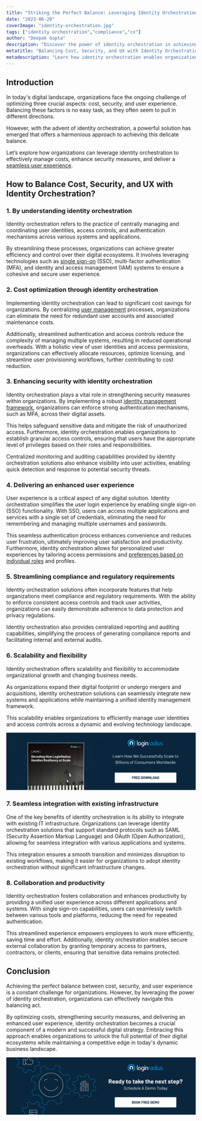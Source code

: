 ```yaml
---
title: "Striking the Perfect Balance: Leveraging Identity Orchestration for Cost, Security, & Enhanced UX"
date: "2023-06-20"
coverImage: "identity-orchestration.jpg"
tags: ["identity orchestration","compliance","cx"]
author: "Deepak Gupta"
description: "Discover the power of identity orchestration in achieving a balanced approach to cost, security, and user experience. Explore the advantages of centralized user management and streamlined authentication for a seamless digital environment that optimizes resources and enhances security measures."
metatitle: "Balancing Cost, Security, and UX with Identity Orchestration"
metadescription: "Learn how identity orchestration enables organizations to achieve a harmonious balance between cost optimization, enhanced security, and UX."
---
```

## Introduction

In today's digital landscape, organizations face the ongoing challenge of optimizing three crucial aspects: cost, security, and user experience. Balancing these factors is no easy task, as they often seem to pull in different directions. 

However, with the advent of identity orchestration, a powerful solution has emerged that offers a harmonious approach to achieving this delicate balance. 

Let’s explore how organizations can leverage identity orchestration to effectively manage costs, enhance security measures, and deliver a [seamless user experience](https://www.loginradius.com/blog/identity/seamless-customer-journey-identity-management/).

## How to Balance Cost, Security, and UX with Identity Orchestration?

### 1. By understanding identity orchestration

Identity orchestration refers to the practice of centrally managing and coordinating user identities, access controls, and authentication mechanisms across various systems and applications. 

By streamlining these processes, organizations can achieve greater efficiency and control over their digital ecosystems. It involves leveraging technologies such as [single sign-on](https://www.loginradius.com/single-sign-on/) (SSO), multi-factor authentication (MFA), and identity and access management (IAM) systems to ensure a cohesive and secure user experience.

### 2. Cost optimization through identity orchestration

Implementing identity orchestration can lead to significant cost savings for organizations. By centralizing [user management](https://www.loginradius.com/user-management/) processes, organizations can eliminate the need for redundant user accounts and associated maintenance costs. 

Additionally, streamlined authentication and access controls reduce the complexity of managing multiple systems, resulting in reduced operational overheads. With a holistic view of user identities and access permissions, organizations can effectively allocate resources, optimize licensing, and streamline user provisioning workflows, further contributing to cost reduction.

### 3. Enhancing security with identity orchestration

Identity orchestration plays a vital role in strengthening security measures within organizations. By implementing a robust [identity management framework](https://www.loginradius.com/identity-experience-framework/), organizations can enforce strong authentication mechanisms, such as MFA, across their digital assets. 

This helps safeguard sensitive data and mitigate the risk of unauthorized access. Furthermore, identity orchestration enables organizations to establish granular access controls, ensuring that users have the appropriate level of privileges based on their roles and responsibilities. 

Centralized monitoring and auditing capabilities provided by identity orchestration solutions also enhance visibility into user activities, enabling quick detection and response to potential security threats.

### 4. Delivering an enhanced user experience

User experience is a critical aspect of any digital solution. Identity orchestration simplifies the user login experience by enabling single sign-on (SSO) functionality. With SSO, users can access multiple applications and services with a single set of credentials, eliminating the need for remembering and managing multiple usernames and passwords. 

This seamless authentication process enhances convenience and reduces user frustration, ultimately improving user satisfaction and productivity. Furthermore, identity orchestration allows for personalized user experiences by tailoring access permissions and [preferences based on individual roles](https://www.loginradius.com/role-management/) and profiles.

### 5. Streamlining compliance and regulatory requirements

Identity orchestration solutions often incorporate features that help organizations meet compliance and regulatory requirements. With the ability to enforce consistent access controls and track user activities, organizations can easily demonstrate adherence to data protection and privacy regulations. 

Identity orchestration also provides centralized reporting and auditing capabilities, simplifying the process of generating compliance reports and facilitating internal and external audits.

### 6. Scalability and flexibility

Identity orchestration offers scalability and flexibility to accommodate organizational growth and changing business needs. 

As organizations expand their digital footprint or undergo mergers and acquisitions, identity orchestration solutions can seamlessly integrate new systems and applications while maintaining a unified identity management framework. 

This scalability enables organizations to efficiently manage user identities and access controls across a dynamic and evolving technology landscape.

[![WP-resilience](WP-resilience.png)](https://www.loginradius.com/resource/enterprise-scalability-and-performance)

### 7. Seamless integration with existing infrastructure

One of the key benefits of identity orchestration is its ability to integrate with existing IT infrastructure. Organizations can leverage identity orchestration solutions that support standard protocols such as SAML (Security Assertion Markup Language) and OAuth (Open Authorization), allowing for seamless integration with various applications and systems. 

This integration ensures a smooth transition and minimizes disruption to existing workflows, making it easier for organizations to adopt identity orchestration without significant infrastructure changes.

### 8. Collaboration and productivity

Identity orchestration fosters collaboration and enhances productivity by providing a unified user experience across different applications and systems. With single sign-on capabilities, users can seamlessly switch between various tools and platforms, reducing the need for repeated authentication. 

This streamlined experience empowers employees to work more efficiently, saving time and effort. Additionally, identity orchestration enables secure external collaboration by granting temporary access to partners, contractors, or clients, ensuring that sensitive data remains protected.

## Conclusion

Achieving the perfect balance between cost, security, and user experience is a constant challenge for organizations. However, by leveraging the power of identity orchestration, organizations can effectively navigate this balancing act. 

By optimizing costs, strengthening security measures, and delivering an enhanced user experience, identity orchestration becomes a crucial component of a modern and successful digital strategy. Embracing this approach enables organizations to unlock the full potential of their digital ecosystems while maintaining a competitive edge in today's dynamic business landscape.

[![book-a-demo-loginradius](../../assets/book-a-demo-loginradius.png)](https://www.loginradius.com/book-a-demo/)
